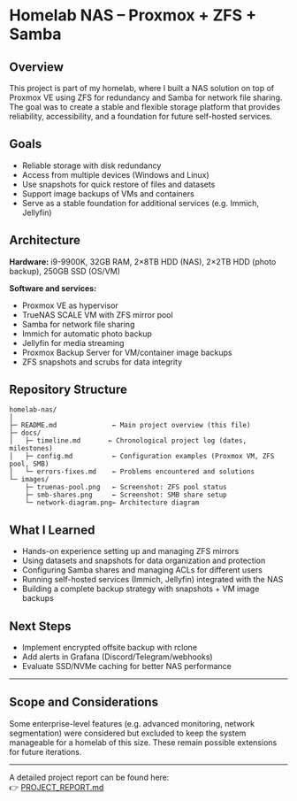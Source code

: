 # Homelab NAS – Proxmox + ZFS + Samba

## Overview
This project is part of my homelab, where I built a NAS solution on top of Proxmox VE using ZFS for redundancy and Samba for network file sharing.
The goal was to create a stable and flexible storage platform that provides reliability, accessibility, and a foundation for future self-hosted services.

## Goals
- Reliable storage with disk redundancy  
- Access from multiple devices (Windows and Linux)  
- Use snapshots for quick restore of files and datasets 
- Support image backups of VMs and containers
- Serve as a stable foundation for additional services (e.g. Immich, Jellyfin) 

## Architecture
**Hardware:** i9-9900K, 32GB RAM, 2×8TB HDD (NAS), 2×2TB HDD (photo backup), 250GB SSD (OS/VM)  

**Software and services:**  
- Proxmox VE as hypervisor  
- TrueNAS SCALE VM with ZFS mirror pool 
- Samba for network file sharing  
- Immich for automatic photo backup  
- Jellyfin for media streaming  
- Proxmox Backup Server for VM/container image backups  
- ZFS snapshots and scrubs for data integrity  

## Repository Structure

```
homelab-nas/
│
├─ README.md              ← Main project overview (this file)
├─ docs/
│   ├─ timeline.md       ← Chronological project log (dates, milestones)
│   ├─ config.md          ← Configuration examples (Proxmox VM, ZFS pool, SMB)
│   └─ errors-fixes.md    ← Problems encountered and solutions
└─ images/
    ├─ truenas-pool.png   ← Screenshot: ZFS pool status
    ├─ smb-shares.png     ← Screenshot: SMB share setup
    └─ network-diagram.png← Architecture diagram
```


## What I Learned
- Hands-on experience setting up and managing ZFS mirrors 
- Using datasets and snapshots for data organization and protection  
- Configuring Samba shares and managing ACLs for different users
- Running self-hosted services (Immich, Jellyfin) integrated with the NAS  
- Building a complete backup strategy with snapshots + VM image backups 

## Next Steps
- Implement encrypted offsite backup with rclone  
- Add alerts in Grafana (Discord/Telegram/webhooks)  
- Evaluate SSD/NVMe caching for better NAS performance  

---

## Scope and Considerations
Some enterprise-level features (e.g. advanced monitoring, network segmentation) were considered but excluded to keep the system manageable for a homelab of this size.
These remain possible extensions for future iterations.  

---

A detailed project report can be found here:  
👉 [PROJECT_REPORT.md](./PROJECT_REPORT.md)
